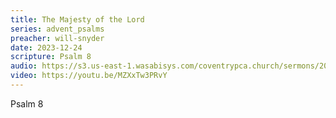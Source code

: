 ```yaml
---
title: The Majesty of the Lord
series: advent_psalms
preacher: will-snyder
date: 2023-12-24
scripture: Psalm 8
audio: https://s3.us-east-1.wasabisys.com/coventrypca.church/sermons/2023.12.24A%20The%20Majesty%20of%20the%20Lord%20-%20Will%20Snyder.mp3
video: https://youtu.be/MZXxTw3PRvY
---
```

P﻿salm 8